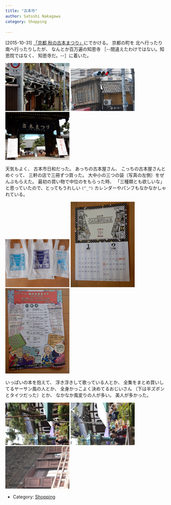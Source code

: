 ```yaml
---
title: "古本市"
author: Satoshi Nakagawa
category: Shopping

---
```


[2015-10-31]  [「京都 秋の古本まつり」](http://www1.kcn.ne.jp/~kosho/koshoken/event.html)にでかける。
京都の町を
北へ行ったり南へ行ったりしたが、
なんとか百万遍の知恩寺
［--間違えたわけではない。知恩院ではなく、
知恩寺だ。--］に着いた。

<a href=/pict/2015-10-31-kyoto-1.jpg><img src="/pict/2015-10-31-kyoto-1.jpg" alt="京都の風景" width="200"/></a>
<a href=/pict/2015-10-31-kyoto-2.jpg><img src="/pict/2015-10-31-kyoto-2.jpg" alt="" width="200"/></a>
<a href=/pict/2015-10-31-furuhon-1.jpg><img src="/pict/2015-10-31-furuhon-1.jpg" alt="知恩寺の門" width="200"/></a>

 天気もよく、
古本市日和だった。
あっちの古本屋さん、
こっちの古本屋さんとめぐって、
三軒の店で三冊ずつ買った。
大中小の三つの袋（写真の左側）をぜんぶもらえた。
最初の買い物で中位のをもらった時、
「三種類とも欲しいな」と思っていたので、とってもうれしい `(^_^)`
カレンダーやパンフもなかなかしゃれている。

<a href=/pict/2015-10-31-bag.jpg><img src="/pict/2015-10-31-bag.jpg" alt="プラスチックバッグ" width="200"/></a>
<a href=/pict/2015-10-31-calendar.jpg><img src="/pict/2015-10-31-calendar.jpg" alt="カレンダー" width="200"/></a>
<a href=/pict/2015-10-31-flyer.jpg><img src="/pict/2015-10-31-flyer.jpg" alt="パンフ" width="200"/></a>

<!--more-->

 いっぱいの本を抱えて、
浮き浮きして歌っている人とか、
全集をまとめ買いしてるヤーサン風の人とか、
全身かっこよく決めてるおじいさん
（下は半ズボンとタイツだった）とか、
なかなか風変りの人が多い。
美人が多かった。

<a href=/pict/2015-10-31-furuhon-2.jpg><img src="/pict/2015-10-31-furuhon-2.jpg" alt="" width="200"/></a>
<a href=/pict/2015-10-31-furuhon-4.jpg><img src="/pict/2015-10-31-furuhon-4.jpg" alt="" width="200"/></a>
<a href=/pict/2015-10-31-furuhon-3.jpg><img src="/pict/2015-10-31-furuhon-3.jpg" alt="" width="200"/></a>

- Category: [Shopping](categories.html#Shopping)

